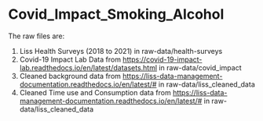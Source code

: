 # Covid_Impact_Smoking_Alcohol





The raw files are:


1. Liss Health Surveys (2018 to 2021)  in raw-data/health-surveys
2. Covid-19 Impact Lab Data from https://covid-19-impact-lab.readthedocs.io/en/latest/datasets.html  in raw-data/covid_impact
3. Cleaned background data from https://liss-data-management-documentation.readthedocs.io/en/latest/# in raw-data/liss_cleaned_data
4. Cleaned Time use and Consumption data from https://liss-data-management-documentation.readthedocs.io/en/latest/# in raw-data/liss_cleaned_data





